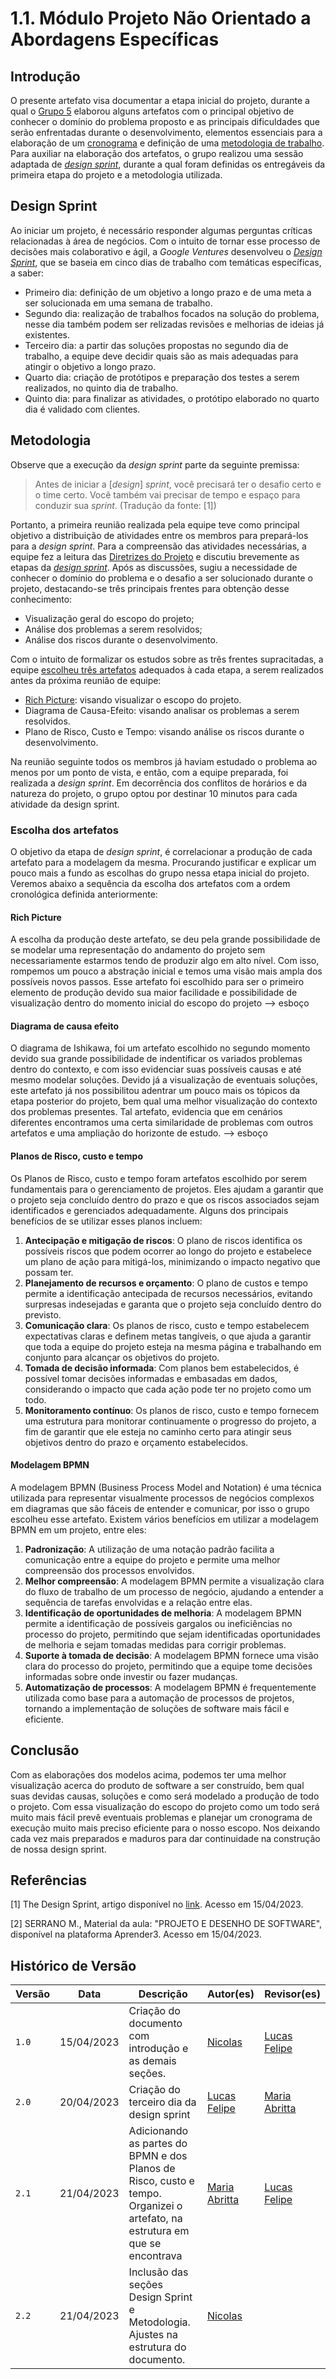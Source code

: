 # 1.1. Módulo Projeto Não Orientado a Abordagens Específicas

## Introdução

O presente artefato visa documentar a etapa inicial do projeto, durante a qual
o [Grupo 5](../README.md#alunos) elaborou alguns artefatos com o principal objetivo de conhecer o domínio do problema
proposto e as principais dificuldades que serão enfrentadas durante o desenvolvimento, elementos essenciais para a
elaboração de um [cronograma](../Planejamento/Cronograma.md) e definição de
uma [metodologia de trabalho](./1.2.ProcessosMetodologiasAbordagens.md). Para auxiliar na elaboração dos artefatos, o
grupo realizou uma sessão adaptada de [*design sprint*](#design-sprint), durante a
qual foram definidas os entregáveis da primeira etapa do projeto e a metodologia utilizada.

## Design Sprint

Ao iniciar um projeto, é necessário responder algumas perguntas críticas relacionadas à área de negócios. Com o intuito
de tornar esse processo de decisões mais colaborativo e ágil, a _Google Ventures_ desenvolveu o [_Design
Sprint_](#design-sprint), que se baseia em cinco dias de trabalho com temáticas específicas, a saber:

- Primeiro dia: definição de um objetivo a longo prazo e de uma meta a ser solucionada em uma semana de trabalho.
- Segundo dia: realização de trabalhos focados na solução do problema, nesse dia também podem ser relizadas revisões e
  melhorias de ideias já existentes.
- Terceiro dia: a partir das soluções propostas no segundo dia de trabalho, a equipe deve decidir quais são as mais
  adequadas para atingir o objetivo a longo prazo.
- Quarto dia: criação de protótipos e preparação dos testes a serem realizados, no quinto dia de trabalho.
- Quinto dia: para finalizar as atividades, o protótipo elaborado no quarto dia é validado com clientes.

## Metodologia

Observe que a execução da _design sprint_ parte da seguinte premissa:

> Antes de iniciar a [_design_] _sprint_, você precisará ter o desafio certo e o time certo. Você também vai precisar de
> tempo e espaço para conduzir sua _sprint_. (Tradução da fonte: [1])

Portanto, a primeira reunião realizada pela equipe teve como principal objetivo a distribuição de atividades entre os
membros para prepará-los para a _design sprint_. Para a compreensão das atividades necessárias, a equipe fez a leitura
das [Diretrizes do Projeto](../Diretrizes/Diretrizes.md#diretrizes-gerais) e discutiu brevemente as etapas da [_design
sprint_](#design-sprint). Após as discussões, sugiu a necessidade de conhecer o domínio do problema e o desafio a ser
solucionado durante o projeto, destacando-se três principais frentes para obtenção desse conhecimento:

- Visualização geral do escopo do projeto;
- Análise dos problemas a serem resolvidos;
- Análise dos riscos durante o desenvolvimento.

Com o intuito de formalizar os estudos sobre as três frentes supracitadas, a
equipe [escolheu três artefatos](#escolha-dos-artefatos) adequados à cada etapa, a serem realizados antes da próxima
reunião de equipe:

- [Rich Picture](../1.Base/1.1.2.RichPicture#introdução): visando visualizar o escopo do projeto.
- Diagrama de Causa-Efeito: visando analisar os problemas a serem resolvidos.
- Plano de Risco, Custo e Tempo: visando análise os riscos durante o desenvolvimento.

Na reunião seguinte todos os membros já haviam estudado o problema ao menos por um ponto de vista, e então, com a equipe
preparada, foi realizada a _design sprint_. Em decorrência dos conflitos de horários e da natureza do projeto, o grupo
optou por destinar 10 minutos para cada atividade da design sprint.

### Escolha dos artefatos

O objetivo da etapa de _design sprint_, é correlacionar a produção de cada artefato para a modelagem da
mesma. Procurando justificar e explicar um pouco mais a fundo as escolhas do grupo nessa etapa inicial do projeto.
Veremos abaixo a sequência da escolha dos artefatos com a ordem cronológica definida anteriormente:

#### **Rich Picture**

A escolha da produção deste artefato, se deu pela grande possibilidade de se modelar uma representação do andamento do
projeto sem necessariamente estarmos tendo de produzir algo em alto nível. Com isso, rompemos um pouco a abstração
inicial e temos uma visão mais ampla dos possíveis novos passos. Esse artefato foi escolhido para ser o primeiro
elemento de produção devido sua maior facilidade e possibilidade de visualização dentro do momento inicial do escopo do
projeto --> esboço

#### **Diagrama de causa efeito**

O diagrama de Ishikawa, foi um artefato escolhido no segundo momento devido sua grande possibilidade de indentificar os
variados problemas dentro do contexto, e com isso evidenciar suas possíveis causas e até mesmo modelar soluções. Devido
já a visualização de eventuais soluções, este artefato já nos possibilitou adentrar um pouco mais os tópicos da etapa
posterior do projeto, bem qual uma melhor visualização do contexto dos problemas presentes. Tal artefato, evidencia que
em cenários diferentes encontramos uma certa similaridade de problemas com outros artefatos e uma ampliação do horizonte
de estudo. --> esboço

#### **Planos de Risco, custo e tempo**

Os Planos de Risco, custo e tempo foram artefatos escolhido por serem fundamentais para o gerenciamento de projetos.
Eles ajudam a garantir que o projeto seja concluído dentro do prazo e que os riscos associados sejam identificados e
gerenciados adequadamente. Alguns dos principais benefícios de se utilizar esses planos incluem:

1. **Antecipação e mitigação de riscos**: O plano de riscos identifica os possíveis riscos que podem ocorrer ao longo do
   projeto e estabelece um plano de ação para mitigá-los, minimizando o impacto negativo que possam ter.
2. **Planejamento de recursos e orçamento**: O plano de custos e tempo permite a identificação antecipada de recursos
   necessários, evitando surpresas indesejadas e garanta que o projeto seja concluído dentro do previsto.
3. **Comunicação clara**: Os planos de risco, custo e tempo estabelecem expectativas claras e definem metas tangíveis, o
   que ajuda a garantir que toda a equipe do projeto esteja na mesma página e trabalhando em conjunto para alcançar os
   objetivos do projeto.
4. **Tomada de decisão informada**: Com planos bem estabelecidos, é possível tomar decisões informadas e embasadas em
   dados, considerando o impacto que cada ação pode ter no projeto como um todo.
5. **Monitoramento contínuo**: Os planos de risco, custo e tempo fornecem uma estrutura para monitorar continuamente o
   progresso do projeto, a fim de garantir que ele esteja no caminho certo para atingir seus objetivos dentro do prazo e
   orçamento estabelecidos.

#### **Modelagem BPMN**

A modelagem BPMN (Business Process Model and Notation) é uma técnica utilizada para representar visualmente processos de
negócios complexos em diagramas que são fáceis de entender e comunicar, por isso o grupo escolheu esse artefato. Existem
vários benefícios em utilizar a modelagem BPMN em um projeto, entre eles:

1. **Padronização**: A utilização de uma notação padrão facilita a comunicação entre a equipe do projeto e permite uma
   melhor compreensão dos processos envolvidos.
2. **Melhor compreensão**: A modelagem BPMN permite a visualização clara do fluxo de trabalho de um processo de negócio,
   ajudando a entender a sequência de tarefas envolvidas e a relação entre elas.
3. **Identificação de oportunidades de melhoria**: A modelagem BPMN permite a identificação de possíveis gargalos ou
   ineficiências no processo do projeto, permitindo que sejam identificadas oportunidades de melhoria e sejam tomadas
   medidas para corrigir problemas.
4. **Suporte à tomada de decisão**: A modelagem BPMN fornece uma visão clara do processo do projeto, permitindo que a
   equipe tome decisões informadas sobre onde investir ou fazer mudanças.
5. **Automatização de processos**: A modelagem BPMN é frequentemente utilizada como base para a automação de processos
   de projetos, tornando a implementação de soluções de software mais fácil e eficiente.

## Conclusão

Com as elaborações dos modelos acima, podemos ter uma melhor visualização acerca do produto de software a ser
construído, bem qual suas devidas causas, soluções e como será modelado a produção de todo o projeto. Com essa
visualização do escopo do projeto como um todo será muito mais fácil prevê eventuais problemas e planejar um cronograma
de execução muito mais preciso eficiente para o nosso escopo. Nos deixando cada vez mais preparados e maduros para dar
continuidade na construção de nossa design sprint.

## Referências

[1] The Design Sprint, artigo disponível no [link](http://www.gv.com/sprint/). Acesso em 15/04/2023.

[2] SERRANO M., Material da aula: "PROJETO E DESENHO DE SOFTWARE", disponível na plataforma Aprender3. Acesso em
15/04/2023.

## Histórico de Versão

| Versão | Data       | Descrição                                                                                                                   | Autor(es)                                        | Revisor(es)                                      |
|--------|------------|-----------------------------------------------------------------------------------------------------------------------------|--------------------------------------------------|--------------------------------------------------|
| `1.0`  | 15/04/2023 | Criação do documento com introdução e as demais seções.                                                                     | [Nicolas](https://github.com/nszchagas)          | [Lucas Felipe](https://github.com/lucasfs1007)   |
| `2.0`  | 20/04/2023 | Criação do terceiro dia da design sprint                                                                                    | [Lucas Felipe](https://github.com/lucasfs1007)   | [Maria Abritta](https://github.com/MariaAbritta) |
| `2.1`  | 21/04/2023 | Adicionando as partes do BPMN e dos Planos de Risco, custo e tempo. Organizei o artefato, na estrutura em que se encontrava | [Maria Abritta](https://github.com/MariaAbritta) | [Lucas Felipe](https://github.com/lucasfs1007)   |
| `2.2`  | 21/04/2023 | Inclusão das seções Design Sprint e Metodologia. Ajustes na estrutura do documento.                                         | [Nicolas](https://github.com/nszchagas)          |                                                  |